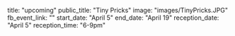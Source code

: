 title: "upcoming"
public_title: "Tiny Pricks"
image: "images/TinyPricks.JPG"
fb_event_link: ""
start_date: "April 5"
end_date: "April 19"
reception_date: "April 5"
reception_time: "6-9pm"
